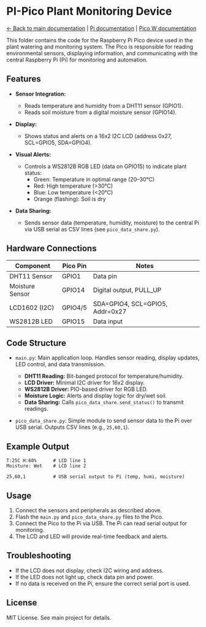 # PI-Pico Plant Monitoring Device

[← Back to main documentation](../README.md) | [Pi documentation](../pi/README.md) | [Pico W documentation](../pico-w/README.md)

This folder contains the code for the Raspberry Pi Pico device used in the plant watering and monitoring system. The Pico is responsible for reading environmental sensors, displaying information, and communicating with the central Raspberry Pi (Pi) for monitoring and automation.

## Features

- **Sensor Integration:**
 	- Reads temperature and humidity from a DHT11 sensor (GPIO1).
 	- Reads soil moisture from a digital moisture sensor (GPIO14).

- **Display:**
 	- Shows status and alerts on a 16x2 I2C LCD (address 0x27, SCL=GPIO5, SDA=GPIO4).

- **Visual Alerts:**
 	- Controls a WS2812B RGB LED (data on GPIO15) to indicate plant status:
  		- Green: Temperature in optimal range (20–30°C)
  		- Red: High temperature (>30°C)
  		- Blue: Low temperature (<20°C)
  		- Orange (flashing): Soil is dry

- **Data Sharing:**
 	- Sends sensor data (temperature, humidity, moisture) to the central Pi via USB serial as CSV lines (see `pico_data_share.py`).

## Hardware Connections

| Component         | Pico Pin | Notes                        |
|-------------------|----------|------------------------------|
| DHT11 Sensor      | GPIO1    | Data pin                     |
| Moisture Sensor   | GPIO14   | Digital output, PULL_UP      |
| LCD1602 (I2C)     | GPIO4/5  | SDA=GPIO4, SCL=GPIO5, Addr=0x27 |
| WS2812B LED       | GPIO15   | Data input                   |

## Code Structure

- `main.py`: Main application loop. Handles sensor reading, display updates, LED control, and data transmission.
 	- **DHT11 Reading:** Bit-banged protocol for temperature/humidity.
 	- **LCD Driver:** Minimal I2C driver for 16x2 display.
 	- **WS2812B Driver:** PIO-based driver for RGB LED.
 	- **Moisture Logic:** Alerts and display logic for dry/wet soil.
 	- **Data Sharing:** Calls `pico_data_share.send_status()` to transmit readings.

- `pico_data_share.py`: Simple module to send sensor data to the Pi over USB serial. Outputs CSV lines (e.g., `25,60,1`).

## Example Output

```
T:25C H:60%      # LCD line 1
Moisture: Wet    # LCD line 2

25,60,1          # USB serial output to Pi (temp, humi, moisture)
```

## Usage

1. Connect the sensors and peripherals as described above.
2. Flash the `main.py` and `pico_data_share.py` files to the Pico.
3. Connect the Pico to the Pi via USB. The Pi can read serial output for monitoring.
4. The LCD and LED will provide real-time feedback and alerts.

## Troubleshooting

- If the LCD does not display, check I2C wiring and address.
- If the LED does not light up, check data pin and power.
- If no data is received on the Pi, ensure the correct serial port is used.

## License

MIT License. See main project for details.
